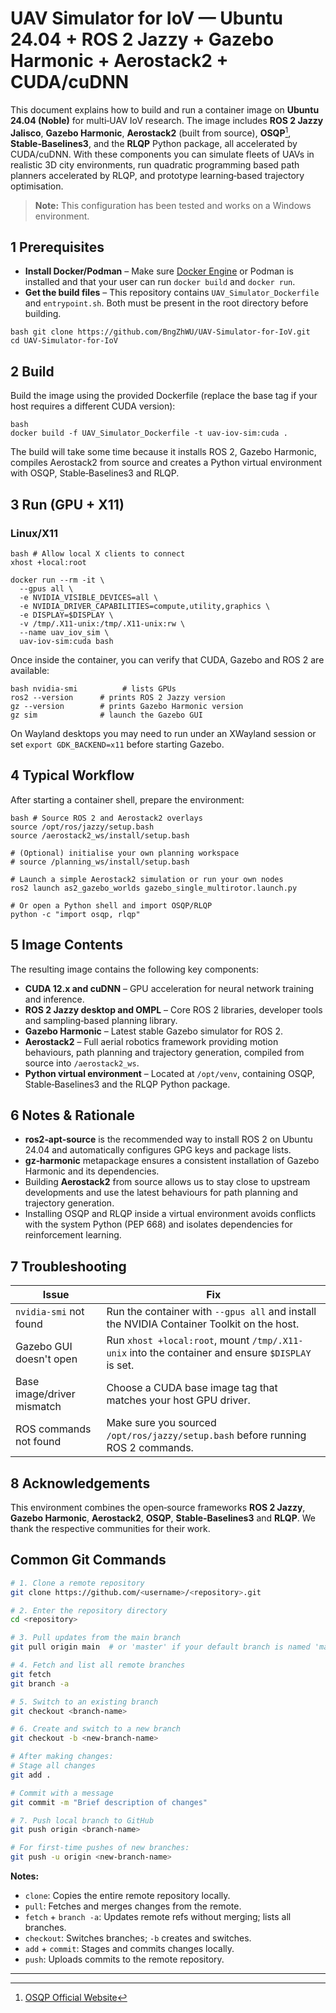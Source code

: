# UAV Simulator for IoV — Ubuntu 24.04 + ROS 2 Jazzy + Gazebo Harmonic + Aerostack2 + CUDA/cuDNN

This document explains how to build and run a container image on **Ubuntu 24.04 (Noble)** for multi‑UAV IoV research.  The image includes **ROS 2 Jazzy Jalisco**, **Gazebo Harmonic**, **Aerostack2** (built from source), **OSQP**[^1], **Stable‑Baselines3**, and the **RLQP** Python package, all accelerated by CUDA/cuDNN.  With these components you can simulate fleets of UAVs in realistic 3D city environments, run quadratic programming based path planners accelerated by RLQP, and prototype learning‑based trajectory optimisation.

> **Note:** This configuration has been tested and works on a Windows environment.

## 1 Prerequisites

- **Install Docker/Podman** – Make sure [Docker Engine](https://docs.docker.com/engine/install/) or Podman is installed and that your user can run `docker build` and `docker run`.
- **Get the build files** – This repository contains `UAV_Simulator_Dockerfile` and `entrypoint.sh`. Both must be present in the root directory before building.

```
bash git clone https://github.com/BngZhWU/UAV-Simulator-for-IoV.git
cd UAV-Simulator-for-IoV
```

## 2 Build

Build the image using the provided Dockerfile (replace the base tag if your host requires a different CUDA version):

```
bash
docker build -f UAV_Simulator_Dockerfile -t uav-iov-sim:cuda .
```

The build will take some time because it installs ROS 2, Gazebo Harmonic, compiles Aerostack2 from source and creates a Python virtual environment with OSQP, Stable‑Baselines3 and RLQP.

## 3 Run (GPU + X11)

### Linux/X11

```
bash # Allow local X clients to connect
xhost +local:root

docker run --rm -it \
  --gpus all \
  -e NVIDIA_VISIBLE_DEVICES=all \
  -e NVIDIA_DRIVER_CAPABILITIES=compute,utility,graphics \
  -e DISPLAY=$DISPLAY \
  -v /tmp/.X11-unix:/tmp/.X11-unix:rw \
  --name uav_iov_sim \
  uav-iov-sim:cuda bash
```

Once inside the container, you can verify that CUDA, Gazebo and ROS 2 are available:

```
bash nvidia-smi          # lists GPUs
ros2 --version      # prints ROS 2 Jazzy version
gz --version        # prints Gazebo Harmonic version
gz sim              # launch the Gazebo GUI
```

On Wayland desktops you may need to run under an XWayland session or set `export GDK_BACKEND=x11` before starting Gazebo.

## 4 Typical Workflow

After starting a container shell, prepare the environment:

```
bash # Source ROS 2 and Aerostack2 overlays
source /opt/ros/jazzy/setup.bash
source /aerostack2_ws/install/setup.bash

# (Optional) initialise your own planning workspace
# source /planning_ws/install/setup.bash

# Launch a simple Aerostack2 simulation or run your own nodes
ros2 launch as2_gazebo_worlds gazebo_single_multirotor.launch.py

# Or open a Python shell and import OSQP/RLQP
python -c "import osqp, rlqp"
```

## 5 Image Contents

The resulting image contains the following key components:

- **CUDA 12.x and cuDNN** – GPU acceleration for neural network training and inference.
- **ROS 2 Jazzy desktop and OMPL** – Core ROS 2 libraries, developer tools and sampling‑based planning library.
- **Gazebo Harmonic** – Latest stable Gazebo simulator for ROS 2.
- **Aerostack2** – Full aerial robotics framework providing motion behaviours, path planning and trajectory generation, compiled from source into `/aerostack2_ws`.
- **Python virtual environment** – Located at `/opt/venv`, containing OSQP, Stable‑Baselines3 and the RLQP Python package.

## 6 Notes & Rationale

- **ros2‑apt‑source** is the recommended way to install ROS 2 on Ubuntu 24.04 and automatically configures GPG keys and package lists.
- **gz‑harmonic** metapackage ensures a consistent installation of Gazebo Harmonic and its dependencies.
- Building **Aerostack2** from source allows us to stay close to upstream developments and use the latest behaviours for path planning and trajectory generation.
- Installing OSQP and RLQP inside a virtual environment avoids conflicts with the system Python (PEP 668) and isolates dependencies for reinforcement learning.

## 7 Troubleshooting

| Issue                      | Fix                                                          |
| -------------------------- | ------------------------------------------------------------ |
| `nvidia-smi` not found     | Run the container with `--gpus all` and install the NVIDIA Container Toolkit on the host. |
| Gazebo GUI doesn't open    | Run `xhost +local:root`, mount `/tmp/.X11-unix` into the container and ensure `$DISPLAY` is set. |
| Base image/driver mismatch | Choose a CUDA base image tag that matches your host GPU driver. |
| ROS commands not found     | Make sure you sourced `/opt/ros/jazzy/setup.bash` before running ROS 2 commands. |



## 8 Acknowledgements

This environment combines the open‑source frameworks **ROS 2 Jazzy**, **Gazebo Harmonic**, **Aerostack2**, **OSQP**, **Stable‑Baselines3** and **RLQP**.  We thank the respective communities for their work.

## Common Git Commands

```bash
# 1. Clone a remote repository
git clone https://github.com/<username>/<repository>.git

# 2. Enter the repository directory
cd <repository>

# 3. Pull updates from the main branch
git pull origin main  # or 'master' if your default branch is named 'master'

# 4. Fetch and list all remote branches
git fetch
git branch -a

# 5. Switch to an existing branch
git checkout <branch-name>

# 6. Create and switch to a new branch
git checkout -b <new-branch-name>

# After making changes:
# Stage all changes
git add .

# Commit with a message
git commit -m "Brief description of changes"

# 7. Push local branch to GitHub
git push origin <branch-name>

# For first-time pushes of new branches:
git push -u origin <new-branch-name>
```

**Notes:**

* `clone`: Copies the entire remote repository locally.
* `pull`: Fetches and merges changes from the remote.
* `fetch` + `branch -a`: Updates remote refs without merging; lists all branches.
* `checkout`: Switches branches; `-b` creates and switches.
* `add` + `commit`: Stages and commits changes locally.
* `push`: Uploads commits to the remote repository.

---

[^1]: [OSQP Official Website](https://osqp.org/)

[^2]: [Stable Baselines3 Documentation](https://stable-baselines3.readthedocs.io/en/master/)

[^3]: [RLQP README](https://raw.githubusercontent.com/BerkeleyAutomation/rlqp/master/README.md)

[^4]: [Fast-Planner README](https://raw.githubusercontent.com/HKUST-Aerial-Robotics/Fast-Planner/master/README.md)

[^5]: Instructions for RLQP strategy training scripts
